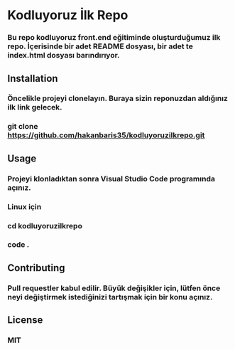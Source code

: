 # Kodluyoruz İlk Repo
### Bu repo kodluyoruz front.end eğitiminde oluşturduğumuz ilk repo. İçerisinde bir adet README dosyası, bir adet te index.html dosyası barındırıyor.
## Installation 
### Öncelikle projeyi clonelayın. Buraya sizin reponuzdan aldığınız ilk link gelecek. 
### git clone https://github.com/hakanbaris35/kodluyoruzilkrepo.git
## Usage 
### Projeyi klonladıktan sonra Visual Studio Code programında açınız.
### Linux için
### cd kodluyoruzilkrepo 
### code .
## Contributing
### Pull requestler kabul edilir. Büyük değişikler için, lütfen önce neyi değiştirmek istediğinizi tartışmak için bir konu açınız.
## License
### MIT